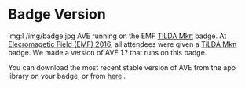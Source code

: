 Badge Version
=============
img:l /img/badge.jpg AVE running on the EMF [TiLDA Mk&pi;](https://badge.emfcamp.org/wiki/TiLDA_MK3) badge.
At [Elecromagetic Field (EMF) 2016](https://emfcamp.org), all attendees were given
a [TiLDA Mk&pi;](https://badge.emfcamp.org/wiki/TiLDA_MK3) badge. We
made a version of AVE 1.? that runs on this badge.

You can download the most recent stable version of AVE 
from the app library on your badge, or from [here](http://api.badge.emfcamp.org/app/mscroggs/ave)'.
